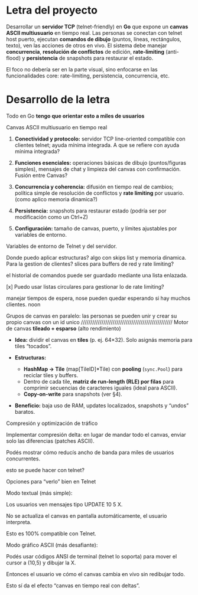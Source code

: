 # Letra del proyecto

Desarrollar un **servidor TCP** (telnet-friendly) en **Go** que expone un **canvas ASCII multiusuario** en tiempo real. Las personas se conectan con telnet host puerto, ejecutan **comandos de dibujo** (puntos, líneas, rectángulos, texto), ven las acciones de otros en vivo. El sistema debe manejar **concurrencia**, **resolución de conflictos** de edición, **rate-limiting** (anti-flood) y **persistencia** de snapshots para restaurar el estado. 


El foco no debería ser en la parte visual, sino enfocarse en las funcionalidades core: rate-limiting, persistencia, concurrencia, etc.


# Desarrollo de la letra

Todo en Go **tengo que orientar esto a miles de usuarios**

Canvas ASCII multiusuario en tiempo real

1. **Conectividad y protocolo:** servidor TCP line-oriented compatible con clientes telnet; ayuda mínima integrada. 
A que se refiere con ayuda mínima integrada?

2. **Funciones esenciales:** operaciones básicas de dibujo (puntos/figuras simples), mensajes de chat y limpieza del canvas con confirmación. Fusión entre Canvas?

3. **Concurrencia y coherencia:** difusión en tiempo real de cambios; política simple de resolución de conflictos y **rate limiting** por usuario. (como aplico memoria dinamica?)

4. **Persistencia:** snapshots para restaurar estado (podría ser por modificación como un Ctrl+Z)

5. **Configuración:** tamaño de canvas, puerto, y límites ajustables por variables de entorno. 

Variables de entorno de Telnet y del servidor.

Donde puedo aplicar estructuras? algo con skips list y memoria dinamica. Para la gestion de clientes?
slices para buffers de red y rate limiting?

el historial de comandos puede ser guardado mediante una lista enlazada.

[x] Puedo usar listas circulares para gestionar lo de rate limiting? 

manejar tiempos de espera, nose pueden quedar esperando si hay muchos clientes. noon

Grupos de canvas en paralelo:
las personas se pueden unir y crear su propio canvas con un id unico
/////////////////////////////////////////////////
Motor de canvas **tileado + esparso** (alto rendimiento)

* **Idea:** dividir el canvas en **tiles** (p. ej. 64×32). Solo asignás memoria para tiles “tocados”.
* **Estructuras:**

  * **HashMap → Tile** (map\[TileID]\*Tile) con **pooling** (`sync.Pool`) para reciclar tiles y buffers.
  * Dentro de cada tile, **matriz de run-length (RLE) por filas** para comprimir secuencias de caracteres iguales (ideal para ASCII).
  * **Copy-on-write** para snapshots (ver §4).
* **Beneficio:** baja uso de RAM, updates localizados, snapshots y “undos” baratos.



Compresión y optimización de tráfico

Implementar compresión delta: en lugar de mandar todo el canvas, enviar solo las diferencias (patches ASCII).

Podés mostrar cómo reducís ancho de banda para miles de usuarios concurrentes.

esto se puede hacer con telnet?

Opciones para “verlo” bien en Telnet

Modo textual (más simple):

Los usuarios ven mensajes tipo UPDATE 10 5 X.

No se actualiza el canvas en pantalla automáticamente, el usuario interpreta.

Esto es 100% compatible con Telnet.

Modo gráfico ASCII (más desafiante):

Podés usar códigos ANSI de terminal (telnet lo soporta) para mover el cursor a (10,5) y dibujar la X.

Entonces el usuario ve cómo el canvas cambia en vivo sin redibujar todo.

Esto sí da el efecto “canvas en tiempo real con deltas”.